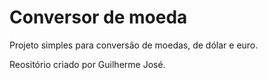 # Conversor de moeda
 Projeto simples para conversão de moedas, de dólar e euro. 

 Reositório criado por Guilherme José.